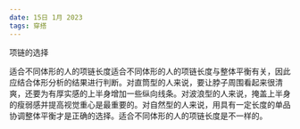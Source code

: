 ```yaml
---
date: 15日 1月 2023
tags: 穿搭
---
```

项链的选择

适合不同体形的人的项链长度适合不同体形的人的项链长度与整体平衡有关，因此应结合体形分析的结果进行判断。对直筒型的人来说，要让脖子周围看起来很清爽，还要为有厚实感的上半身增加一些纵向线条。对波浪型的人来说，掩盖上半身的瘦弱感并提高视觉重心是最重要的。对自然型的人来说，用具有一定长度的单品协调整体平衡才是正确的选择。适合不同体形的人的项链长度是不一样的。